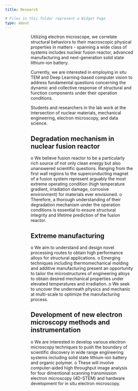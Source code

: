 ```yaml
---
title: Research

# Files in this folder represent a Widget Page
type: about
---
```

<div style="width: 66.67%; margin: 0 auto;">
<p>Utilizing electron microscope, we correlate structural behaviors to their macroscopic physical properties in matters - spanning a wide class of systems includes nuclear fusion reactor, advanced manufacturing and next-generation solid state lithium-ion battery. </p>


<p>Currently, we are interested in employing in situ TEM and Deep Learning-based computer vision to address fundamental questions concerning the dynamic and collective response of structural and function components under their operation conditions.</p>

<p>Students and researchers in the lab work at the intersection of nuclear materials, mechanical engineering, electron microscopy, and data science.</p>

<h2>Degradation mechanism in nuclear fusion reactor</h2>
o	We believe fusion reactor to be a particularly rich source of not only clean energy but also unanswered scientific questions. Ranging from the first wall regions to the superconducting magnet of a fusion system represent arguably the most extreme operating condition (high temperature gradient, irradiation damage, corrosive environment) for materials ever envisioned.
o	Therefore, a thorough understanding of their degradation mechanism under the operation conditions is essential to ensure structural integrity and lifetime prediction of the fusion reactor.
<h2>Extreme manufacturing</h2>
o	We aim to understand and design novel processing routes to obtain high performance alloys for structural applications.
o	Emerging techniques including thermomechanical molding and additive manufacturing present an opportunity to tailor the microstructures of engineering alloys to obtain desired mechanical properties under elevated temperatures and irradiation.
o	We seek to uncover the underneath physics and mechanic at multi-scale to optimize the manufacturing process.
<h2>Development of new electron microscopy methods and instrumentation</h2>
o	We are interested in develop various electron microscopy techniques to push the boundary of scientific discovery in wide range engineering systems including solid state lithium-ion battery and organic polymer. 
o	These will involve computer-aided high throughput image analysis for four dimentional scanning transmission electron microscopy (4D-STEM) and hardware development for in situ electron microscopy.
</div>
